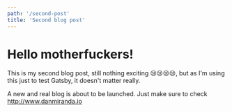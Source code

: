 ```yaml
---
path: '/second-post'
title: 'Second blog post'
---
```


# Hello motherfuckers!

This is my second blog post, still nothing exciting 😢😢😢😢, but as I'm
using this just to test Gatsby, it doesn't matter really.

A new and real blog is about to be launched. Just make sure to check
http://www.danmiranda.io
